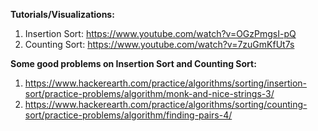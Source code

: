 <b>Tutorials/Visualizations:</b>

1) Insertion Sort: https://www.youtube.com/watch?v=OGzPmgsI-pQ
2) Counting Sort: https://www.youtube.com/watch?v=7zuGmKfUt7s

<b>Some good problems on Insertion Sort and Counting Sort:</b>

1) https://www.hackerearth.com/practice/algorithms/sorting/insertion-sort/practice-problems/algorithm/monk-and-nice-strings-3/
2) https://www.hackerearth.com/practice/algorithms/sorting/counting-sort/practice-problems/algorithm/finding-pairs-4/
